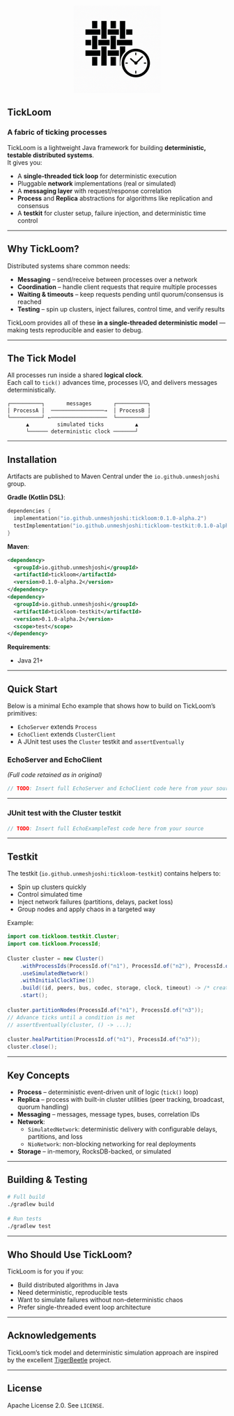 <p align="center">
  <img src="logo.png" alt="TickLoom Logo" width="200"/>
</p>

## TickLoom
### A fabric of ticking processes

TickLoom is a lightweight Java framework for building **deterministic, testable distributed systems**.  
It gives you:

- A **single-threaded tick loop** for deterministic execution
- Pluggable **network** implementations (real or simulated)
- A **messaging layer** with request/response correlation
- **Process** and **Replica** abstractions for algorithms like replication and consensus
- A **testkit** for cluster setup, failure injection, and deterministic time control

---

## Why TickLoom?

Distributed systems share common needs:

- **Messaging** – send/receive between processes over a network
- **Coordination** – handle client requests that require multiple processes
- **Waiting & timeouts** – keep requests pending until quorum/consensus is reached
- **Testing** – spin up clusters, inject failures, control time, and verify results

TickLoom provides all of these **in a single-threaded deterministic model** — making tests reproducible and easier to debug.

---

## The Tick Model

All processes run inside a shared **logical clock**.  
Each call to `tick()` advances time, processes I/O, and delivers messages deterministically.

```
┌──────────┐       messages       ┌──────────┐
│ ProcessA │  ─────────────────→  │ ProcessB │
└──────────┘ ←──────────────────  └──────────┘
      ▲         simulated ticks          ▲
      └────── deterministic clock ───────┘
```

---

## Installation

Artifacts are published to Maven Central under the `io.github.unmeshjoshi` group.

**Gradle (Kotlin DSL)**:
```kotlin
dependencies {
  implementation("io.github.unmeshjoshi:tickloom:0.1.0-alpha.2")
  testImplementation("io.github.unmeshjoshi:tickloom-testkit:0.1.0-alpha.2")
}
```

**Maven**:
```xml
<dependency>
  <groupId>io.github.unmeshjoshi</groupId>
  <artifactId>tickloom</artifactId>
  <version>0.1.0-alpha.2</version>
</dependency>
<dependency>
  <groupId>io.github.unmeshjoshi</groupId>
  <artifactId>tickloom-testkit</artifactId>
  <version>0.1.0-alpha.2</version>
  <scope>test</scope>
</dependency>
```

**Requirements**:
- Java 21+

---

## Quick Start

Below is a minimal Echo example that shows how to build on TickLoom’s primitives:
- `EchoServer` extends `Process`
- `EchoClient` extends `ClusterClient`
- A JUnit test uses the `Cluster` testkit and `assertEventually`

### EchoServer and EchoClient
*(Full code retained as in original)*

```java
// TODO: Insert full EchoServer and EchoClient code here from your source
```

---

### JUnit test with the Cluster testkit
```java
// TODO: Insert full EchoExampleTest code here from your source
```

---

## Testkit

The testkit (`io.github.unmeshjoshi:tickloom-testkit`) contains helpers to:

- Spin up clusters quickly
- Control simulated time
- Inject network failures (partitions, delays, packet loss)
- Group nodes and apply chaos in a targeted way

Example:
```java
import com.tickloom.testkit.Cluster;
import com.tickloom.ProcessId;

Cluster cluster = new Cluster()
    .withProcessIds(ProcessId.of("n1"), ProcessId.of("n2"), ProcessId.of("n3"))
    .useSimulatedNetwork()
    .withInitialClockTime(1)
    .build((id, peers, bus, codec, storage, clock, timeout) -> /* create Replica */)
    .start();

cluster.partitionNodes(ProcessId.of("n1"), ProcessId.of("n3"));
// Advance ticks until a condition is met
// assertEventually(cluster, () -> ...);

cluster.healPartition(ProcessId.of("n1"), ProcessId.of("n3"));
cluster.close();
```

---

## Key Concepts

- **Process** – deterministic event-driven unit of logic (`tick()` loop)
- **Replica** – process with built-in cluster utilities (peer tracking, broadcast, quorum handling)
- **Messaging** – messages, message types, buses, correlation IDs
- **Network**:
  - `SimulatedNetwork`: deterministic delivery with configurable delays, partitions, and loss
  - `NioNetwork`: non-blocking networking for real deployments
- **Storage** – in-memory, RocksDB-backed, or simulated

---

## Building & Testing

```bash
# Full build
./gradlew build

# Run tests
./gradlew test
```

---

## Who Should Use TickLoom?

TickLoom is for you if you:
- Build distributed algorithms in Java
- Need deterministic, reproducible tests
- Want to simulate failures without non-deterministic chaos
- Prefer single-threaded event loop architecture

---

## Acknowledgements

TickLoom’s tick model and deterministic simulation approach are inspired by the excellent [TigerBeetle](https://github.com/tigerbeetle/tigerbeetle) project.

---

## License

Apache License 2.0. See `LICENSE`.
